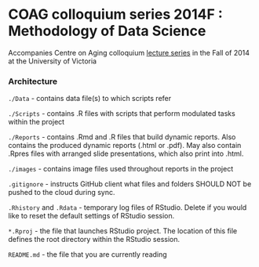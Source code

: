 COAG colloquium series 2014F : Methodology of Data Science
========================

Accompanies Centre on Aging colloquium [lecture series](http://ialsa.github.io/COAG-colloquium-2014F) in the Fall of 2014 at the University of Victoria


### Architecture     
<code>./Data</code> - contains data file(s) to which scripts refer   

<code>./Scripts</code> - contains .R files with scripts that perform modulated tasks within the project    

<code>./Reports</code> - contains .Rmd and .R files that build dynamic reports. Also contains the produced dynamic reports (.html or .pdf). May also contain .Rpres files with arranged slide presentations, which also print into .html.   

<code>./images</code> - contains image files used throughout reports in the project  

<code>.gitignore</code> - instructs GitHub client what files and folders SHOULD NOT be pushed to the cloud during sync.  

<code>.Rhistory</code> and <code>.Rdata</code> - temporary log files of RStudio. Delete if you would like to reset the default settings of RStudio session.  

<code>*.Rproj</code> - the file that launches RStudio project. The location of this file defines the root directory within the RStudio session.  

<code>README.md</code> - the file that you are currently reading  
